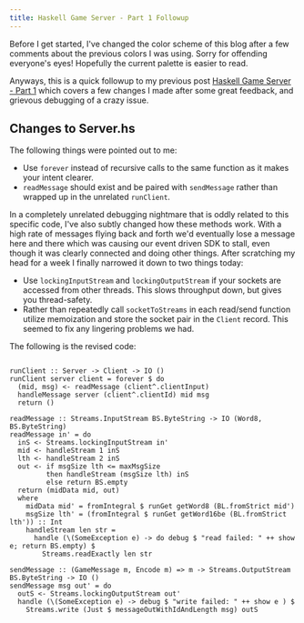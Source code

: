 ```yaml
---
title: Haskell Game Server - Part 1 Followup
---
```


Before I get started, I've changed the color scheme of this blog after a few comments about the previous colors I was using.  Sorry for offending everyone's eyes!  Hopefully the current palette is easier to read.

Anyways, this is a quick followup to my previous post [Haskell Game Server - Part 1](/posts/2015-12-26-haskell-game-server-part-1.html) which covers a few changes I made after some great feedback, and grievous debugging of a crazy issue.

## Changes to Server.hs

The following things were pointed out to me:

* Use `forever` instead of recursive calls to the same function as it makes your intent clearer.
* `readMessage` should exist and be paired with `sendMessage` rather than wrapped up in the unrelated `runClient`.

In a completely unrelated debugging nightmare that is oddly related to this specific code, I've also subtly changed how these methods work.  With a high rate of messages flying back and forth we'd eventually lose a message here and there which was causing our event driven SDK to stall, even though it was clearly connected and doing other things.  After scratching my head for a week I finally narrowed it down to two things today:

* Use `lockingInputStream` and `lockingOutputStream` if your sockets are accessed from other threads.  This slows throughput down, but gives you thread-safety.
* Rather than repeatedly call `socketToStreams` in each read/send function utilize memoization and store the socket pair in the `Client` record.  This seemed to fix any lingering problems we had.

The following is the revised code:

<pre><code class="haskell">
runClient :: Server -> Client -> IO ()
runClient server client = forever $ do
  (mid, msg) <- readMessage (client^.clientInput)
  handleMessage server (client^.clientId) mid msg
  return ()

readMessage :: Streams.InputStream BS.ByteString -> IO (Word8, BS.ByteString)
readMessage in' = do
  inS <- Streams.lockingInputStream in'
  mid <- handleStream 1 inS
  lth <- handleStream 2 inS
  out <- if msgSize lth <= maxMsgSize
         then handleStream (msgSize lth) inS
         else return BS.empty
  return (midData mid, out)
  where
    midData mid' = fromIntegral $ runGet getWord8 (BL.fromStrict mid')
    msgSize lth' = (fromIntegral $ runGet getWord16be (BL.fromStrict lth')) :: Int
    handleStream len str =
      handle (\(SomeException e) -> do debug $ "read failed: " ++ show e; return BS.empty) $
        Streams.readExactly len str

sendMessage :: (GameMessage m, Encode m) => m -> Streams.OutputStream BS.ByteString -> IO ()
sendMessage msg out' = do
  outS <- Streams.lockingOutputStream out'
  handle (\(SomeException e) -> debug $ "write failed: " ++ show e ) $
    Streams.write (Just $ messageOutWithIdAndLength msg) outS
</code></pre>
